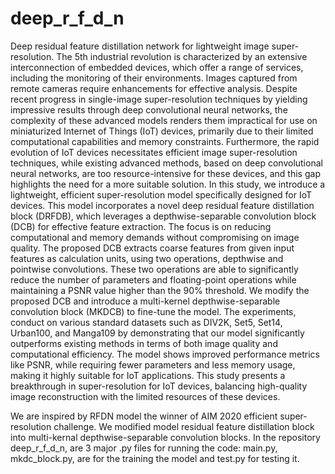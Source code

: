 # deep_r_f_d_n
Deep residual feature distillation network for lightweight image super-resolution. The 5th industrial revolution is characterized by an extensive interconnection of embedded devices, which
offer a range of services, including the monitoring of their environments. Images captured from remote cameras
require enhancements for effective analysis. Despite recent progress in single-image super-resolution techniques
by yielding impressive results through deep convolutional neural networks, the complexity of these advanced
models renders them impractical for use on miniaturized Internet of Things (IoT) devices, primarily due to their
limited computational capabilities and memory constraints. Furthermore, the rapid evolution of IoT devices
necessitates efficient image super-resolution techniques, while existing advanced methods, based on deep
convolutional neural networks, are too resource-intensive for these devices, and this gap highlights the need for
a more suitable solution. In this study, we introduce a lightweight, efficient super-resolution model specifically
designed for IoT devices. This model incorporates a novel deep residual feature distillation block (DRFDB),
which leverages a depthwise-separable convolution block (DCB) for effective feature extraction. The focus
is on reducing computational and memory demands without compromising on image quality. The proposed
DCB extracts coarse features from given input features as calculation units, using two operations, depthwise
and pointwise convolutions. These two operations are able to significantly reduce the number of parameters
and floating-point operations while maintaining a PSNR value higher than the 90% threshold. We modify
the proposed DCB and introduce a multi-kernel depthwise-separable convolution block (MKDCB) to fine-tune
the model. The experiments, conduct on various standard datasets such as DIV2K, Set5, Set14, Urban100,
and Manga109 by demonstrating that our model significantly outperforms existing methods in terms of both
image quality and computational efficiency. The model shows improved performance metrics like PSNR, while
requiring fewer parameters and less memory usage, making it highly suitable for IoT applications. This study
presents a breakthrough in super-resolution for IoT devices, balancing high-quality image reconstruction with
the limited resources of these devices.

We are inspired by RFDN model the winner of AIM 2020 efficient super-resolution challenge. We modified model residual feature distillation block into multi-kernal depthwise-separable convolution blocks.
In the repository deep_r_f_d_n, are 3 major .py files for
running the code: main.py, mkdc_block.py, are for the training the
model and test.py for testing it.









 
